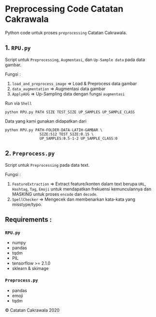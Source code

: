 # Preprocessing Code Catatan Cakrawala
Python code untuk proses `preprocessing` Catatan Cakrawala.

## 1. `RPU.py`
Script untuk `Preprocessing`, `Augmentasi`, dan `Up-Sample data` pada data gambar.

Fungsi :
1. `load_and_preprocess_image` => Load & Preprocess data gambar
2. `data_augmentation` => Augmentasi data gambar
3. `ApplyAUG` => Up-Sampling data dengan fungsi `augmentasi`

Run via `Shell`
```
python RPU.py PATH SIZE TEST_SIZE UP_SAMPLES UP_SAMPLE_CLASS
```
Data yang kami gunakan didapatkan dari
```
python RPU.py PATH-FOLDER-DATA-LATIH-GAMBAR \
                SIZE:512 TEST_SIZE:0.15 \
                UP_SAMPLES:0.5-1-2 UP_SAMPLE_CLASS:0
```

## 2. `Preprocess.py`
Script untuk `Preprocessing` pada data text.

Fungsi :
1. `FeatureExtraction` => Extract feature/konten dalam text berupa `URL`, `Hashtag`, `Tag`, `Emoji` untuk mendapatkan frekuensi kemunculannya dan MASKING untuk proses `encode` dan `decode`.
2. `SpellChecker` => Mengecek dan membenarkan kata-kata yang misstype/typo.

## Requirements :
### `RPU.py`
   * numpy
   * pandas
   * tqdm
   * PIL
   * tensorflow >= 2.1.0
   * sklearn & skimage
### `Preprocess.py`
   * pandas
   * emoji
   * tqdm

 © Catatan Cakrawala 2020